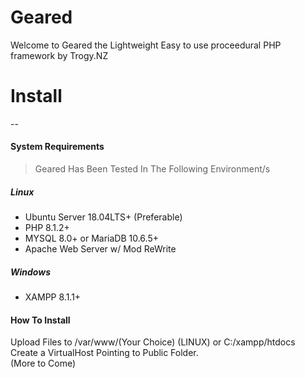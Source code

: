 # Geared
Welcome to Geared the Lightweight Easy to use proceedural PHP framework by Trogy.NZ

# Install
--
#### System Requirements
> Geared Has Been Tested In The Following Environment/s
##### Linux
- Ubuntu Server 18.04LTS+ (Preferable)
- PHP 8.1.2+
- MYSQL 8.0+ or MariaDB 10.6.5+
- Apache Web Server w/ Mod ReWrite
##### Windows
- XAMPP 8.1.1+

#### How To Install
Upload Files to /var/www/(Your Choice) (LINUX) or C:/xampp/htdocs  
Create a VirtualHost Pointing to Public Folder.  
(More to Come)  

